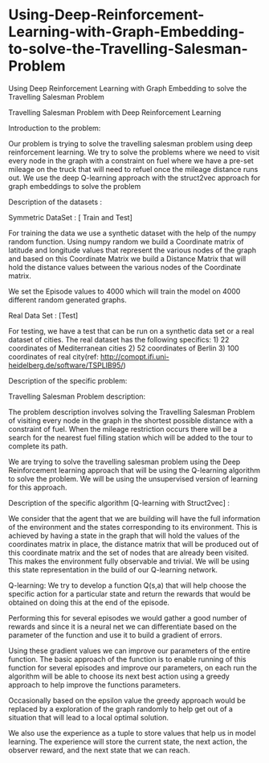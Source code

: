 # Using-Deep-Reinforcement-Learning-with-Graph-Embedding-to-solve-the-Travelling-Salesman-Problem
Using Deep Reinforcement Learning with Graph Embedding to solve the Travelling Salesman Problem

Travelling Salesman Problem with Deep Reinforcement Learning 
 
Introduction to the problem:  
 
Our problem is trying to solve the travelling salesman problem using deep reinforcement learning. We try to solve the problems where we need to visit every node in the graph with a constraint on fuel where we have a pre-set mileage on the truck that will need to refuel once the mileage distance runs out. We use the deep Q-learning approach with the struct2vec approach for graph embeddings to solve the problem

Description of the datasets : 
 
Symmetric DataSet : [ Train and Test] 
 
For training the data we use a synthetic dataset with the help of the numpy random function. Using numpy random we build a Coordinate matrix of latitude and longitude values that represent the various nodes of the graph and based on this Coordinate Matrix we build a Distance Matrix that will hold the distance values between the various nodes of the Coordinate matrix. 

 
We set the Episode values to 4000 which will train the model on 4000 different random generated graphs. 
 
Real Data Set : [Test] 
 
For testing, we have a test that can be run on a synthetic data set or a real dataset of cities. The real dataset has the following specifics: 1) 22 coordinates of Mediterranean cities 2) 52 coordinates of Berlin   3)  100 coordinates of real city(ref: http://comopt.ifi.uni-heidelberg.de/software/TSPLIB95/)


Description of the specific problem: 
 
Travelling Salesman Problem description: 
 
The problem description involves solving the Travelling Salesman Problem of visiting every node in the graph in the shortest possible distance with a constraint of fuel. When the mileage restriction occurs there will be a search for the nearest fuel filling station which will be added to the tour to complete its path. 
 
We are trying to solve the travelling salesman problem using the Deep Reinforcement learning approach that will be using the​ Q-learning algorithm​ to solve the problem. 
 We will be using the unsupervised version of learning for this approach. 
 
 
Description of the specific algorithm [Q-learning with Struct2vec] : 
 
We consider that the agent that we are building will have the full information of the environment and the states corresponding to its environment. This is achieved by having a state in the graph that will hold the values of the coordinates matrix in place, the distance matrix that will be produced out of this coordinate matrix and the set of nodes that are already been visited. This makes the environment fully observable and trivial. We will be using this state representation in the build of our Q-learning network. 
 
 
 
 Q-learning​: 
 We try to develop a function Q(s,a) that will help choose the specific action for a particular state and return the rewards that would be obtained on doing this at the end of the episode. 
 

 
Performing this for several episodes we would gather a good number of rewards and since it is a neural net we can differentiate based on the parameter of the function and use it to build a gradient of errors. 
 
Using these gradient values we can improve our parameters of the entire function. The basic approach of the function is to enable running of this function for several episodes and improve our parameters, on each run the algorithm will be able to choose its next best action using a greedy approach to help improve the functions parameters. 
 
Occasionally based on the epsilon value the greedy approach would be replaced by a exploration of the graph randomly to help get out of a situation that will lead to a local optimal solution. 
 
We also use the experience as a tuple to store values that help us in model learning. The experience will store  the current state, the next action, the observer reward, and the next state that we can reach.




